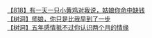 [【818】有一天一只小黄鸡对我说，姑娘你命中缺钱](http://tieba.baidu.com/p/3009000349?see_lz=1&pn=)   
[【树洞】师娘，你只是比我早到了一步](http://tieba.baidu.com/p/3009556927?see_lz=1&pn=)   
[【树洞】五年感情抵不过你认识两个月的情缘](http://tieba.baidu.com/p/3009119313?see_lz=1&pn=)   
